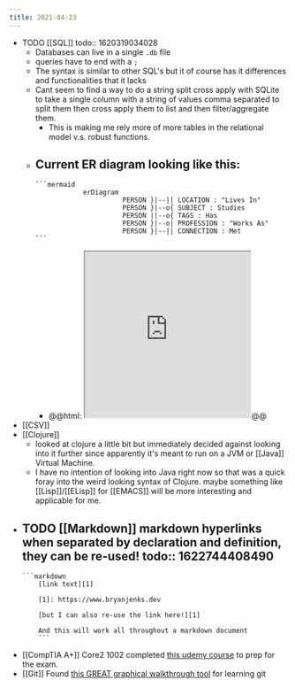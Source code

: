 ```yaml
---
title: 2021-04-23
---
```


- TODO [[SQL]] 
  todo:: 1620319034028
	- Databases can live in a single `.db` file
	- queries have to end with a `;`
	- The syntax is similar to other SQL's but it of course has it differences and functionalities that it lacks
	- Cant seem to find a way to do a string split cross apply with SQLite to take a single column with a string of values comma separated to split them then cross apply them to list and then filter/aggregate them.
		- This is making me rely more of more tables in the relational model v.s. robust functions.
	- Current ER diagram looking like this:
		-
		  ```mermaid
		  			  erDiagram
		  			            PERSON }|--|| LOCATION : "Lives In"
		  			            PERSON }|--o{ SUBJECT : Studies
		  			            PERSON ||--o{ TAGS : Has
		  			            PERSON }|--o| PROFESSION : "Works As"
		  			            PERSON }|--|| CONNECTION : Met
		  ```
		- @@html: <iframe  src="https://mermaid.ink/img/eyJjb2RlIjoiZXJEaWFncmFtXG4gICAgICAgICAgUEVSU09OIH18LS18fCBMT0NBVElPTiA6IFwiTGl2ZXMgSW5cIlxuICAgICAgICAgIFBFUlNPTiB9fC0tb3sgU1VCSkVDVCA6IFN0dWRpZXNcbiAgICAgICAgICBQRVJTT04gfHwtLW97IFRBR1MgOiBIYXNcbiAgICAgICAgICBQRVJTT04gfXwtLW98IFBST0ZFU1NJT04gOiBcIldvcmtzIEFzXCJcbiAgICAgICAgICBQRVJTT04gfXwtLXx8IENPTk5FQ1RJT04gOiBNZXQiLCJtZXJtYWlkIjp7fSwidXBkYXRlRWRpdG9yIjpmYWxzZX0" height=300></iframe>@@
- [[CSV]]
- [[Clojure]]
	- looked at clojure a little bit but immediately decided against looking into it further since apparently it's meant to run on a JVM or [[Java]] Virtual Machine.
	- I have no intention of looking into Java right now so that was a quick foray into the weird looking syntax of Clojure. maybe something like [[Lisp]]/[[ELisp]] for [[EMACS]] will be more interesting and applicable for me.
- TODO [[Markdown]] markdown hyperlinks when separated by declaration and definition, they can be re-used!
  todo:: 1622744408490
	-
	  ```markdown
	  	  [link text][1]
	  	  
	  	  [1]: https://www.bryanjenks.dev
	  	  
	  	  [but I can also re-use the link here!][1]
	  	  
	  	  And this will work all throughout a markdown document
	  	  ```
- [[CompTIA A+]] Core2 1002 completed [this udemy course](https://www.udemy.com/course/comptia-220-1002-exam/) to prep for the exam.
- [[Git]] Found [this GREAT graphical walkthrough tool](https://learngitbranching.js.org/) for learning git
